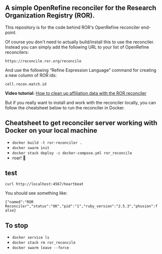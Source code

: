 ## A simple OpenRefine reconciler for the Research Organization Registry (ROR).

This repository is for the code behind ROR's OpenRefine reconciler end-point.

Of course you don't need to actually build/install this to use the reconciler. Instead you can simply add the following URL to your list of OpenRefine reconcilers:

`https://reconcile.ror.org/reconcile`

And use the following “Refine Expression Language” command for creating a new column of ROR ids:

`cell.recon.match.id`

**Video tutorial:** [How to clean up affiliation data with the ROR reconciler](https://www.youtube.com/watch?v=woJiFHBmRCE)

But if you really want to install and work with the reconciler locally, you can follow the cheatsheet below to run the reconciler in Docker.

## Cheatsheet to get reconciler server working with Docker on your local machine

- `docker build -t ror-reconciler .`
- `docker swarm init`
- `docker stack deploy -c docker-compose.yml ror_reconcile`
- roar! 🦁

## test

`curl http://localhost:4567/heartbeat`

You should see something like:

`{"named":"ROR Reconciler","status":"OK","pid":"1","ruby_version":"2.5.3","phusion":false}`

## To stop

- `docker service ls`
- `docker stack rm ror_reconcile`
- `docker swarm leave --force`
